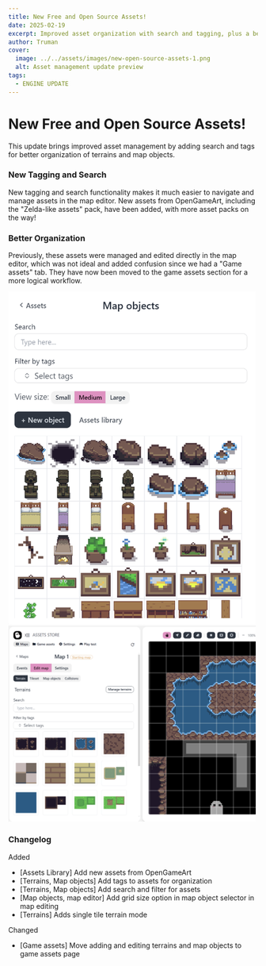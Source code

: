 ```yaml
---
title: New Free and Open Source Assets!
date: 2025-02-19
excerpt: Improved asset organization with search and tagging, plus a better workflow for managing terrains and map objects.
author: Truman
cover:
  image: ../../assets/images/new-open-source-assets-1.png
  alt: Asset management update preview
tags:
  - ENGINE UPDATE
---
```


# New Free and Open Source Assets!

This update brings improved asset management by adding search and tags for better organization of terrains and map objects.

### New Tagging and Search

New tagging and search functionality makes it much easier to navigate and manage assets in the map editor. New assets from OpenGameArt, including the "Zelda-like assets" pack, have
been added, with more asset packs on the way!

### Better Organization

Previously, these assets were managed and edited directly in the map editor, which was not ideal and added confusion since we had a "Game assets" tab. They have now been moved to the game assets section for a more logical workflow.

<div style="max-width:500px;">

![Asset Management Preview](../../assets/images/new-open-source-assets-2.png)
![Asset Management Preview](../../assets/images/new-open-source-assets-3.png)

</div>

### Changelog

Added

- [Assets Library] Add new assets from OpenGameArt
- [Terrains, Map objects] Add tags to assets for organization
- [Terrains, Map objects] Add search and filter for assets
- [Map objects, map editor] Add grid size option in map object selector in map editing
- [Terrains] Adds single tile terrain mode

Changed

- [Game assets] Move adding and editing terrains and map objects to game assets page
